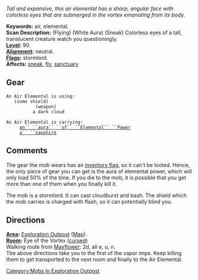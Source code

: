 *Tall and expansive, this air elemental has a sharp, angular face with
colorless eyes that are submerged in the vortex emanating from its
body.*

**Keywords:** air, elemental.  
**Scan Description:** (Flying) (White Aura) (Sneak) Colorless eyes of a
tall, translucent creature watch you questioningly.  
**[Level](Level "wikilink"):** 90.  
**[Alignment](Alignment "wikilink"):** neutral.  
**[Flags](:Category:_Mob_Types "wikilink"):** stormlord.  
**Affects:** [sneak](Sneak_Flag "wikilink"),
[fly](Flying_Flag "wikilink"), [sanctuary](White_Aura "wikilink")  

## Gear

`An Air Elemental is using:`  
<held in offhand>`   (some shield)`  
<wielded>`           (weapon)`  
<floating>`          a dark cloud`

`An Air Elemental is carrying:`  
`     `[`an`` ``aura`` ``of`` ``Elemental`` ``Power`](Aura_Of_Elemental_Power "wikilink")  
`     `[`a`` ``sapphire`](Sapphire "wikilink")

## Comments

The gear the mob wears has an [inventory
flag](Inventory_Flag "wikilink"), so it can't be looted. Hence, the only
piece of gear you can get is the aura of elemental power, which will
only load 50% of the time. If you die to the mob, it is possible that
you get more than one of them when you finally kill it.

The mob is a stormlord. It can cast cloudburst and bash. The shield
which the mob carries is charged with flash, so it can potentially blind
you.

## Directions

**[Area](:Category:_Areas "wikilink"):** [ Exploration
Outpost](:Category:_Exploration_Outpost "wikilink")
([Map](Exploration_Outpost_Map "wikilink")).  
**[Room](:Category:_Rooms "wikilink"):** Eye of the Vortex
([cursed](Cursed_Rooms "wikilink"))  
Walking route from [Mayflower](Mayflower "wikilink"): 2d, all e, u, n.  
Tbe above directions take you to the first of the vapor imps. Keep
killing them to get transported to the next room and finally to the Air
Elemental.

[Category:Mobs In Exploration
Outpost](Category:Mobs_In_Exploration_Outpost "wikilink")
